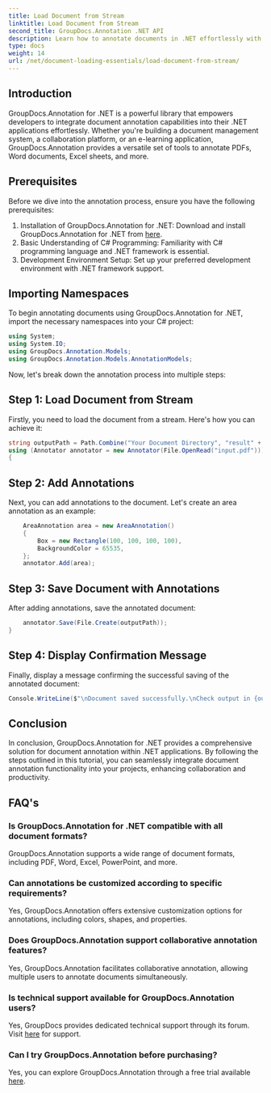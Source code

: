 ```yaml
---
title: Load Document from Stream
linktitle: Load Document from Stream
second_title: GroupDocs.Annotation .NET API
description: Learn how to annotate documents in .NET effortlessly with GroupDocs.Annotation. Enhance collaboration and productivity.
type: docs
weight: 14
url: /net/document-loading-essentials/load-document-from-stream/
---
```

## Introduction
GroupDocs.Annotation for .NET is a powerful library that empowers developers to integrate document annotation capabilities into their .NET applications effortlessly. Whether you're building a document management system, a collaboration platform, or an e-learning application, GroupDocs.Annotation provides a versatile set of tools to annotate PDFs, Word documents, Excel sheets, and more.
## Prerequisites
Before we dive into the annotation process, ensure you have the following prerequisites:
1. Installation of GroupDocs.Annotation for .NET: Download and install GroupDocs.Annotation for .NET from [here](https://releases.groupdocs.com/annotation/net/).
2. Basic Understanding of C# Programming: Familiarity with C# programming language and .NET framework is essential.
3. Development Environment Setup: Set up your preferred development environment with .NET framework support.

## Importing Namespaces
To begin annotating documents using GroupDocs.Annotation for .NET, import the necessary namespaces into your C# project:
```csharp
using System;
using System.IO;
using GroupDocs.Annotation.Models;
using GroupDocs.Annotation.Models.AnnotationModels;
```

Now, let's break down the annotation process into multiple steps:
## Step 1: Load Document from Stream
Firstly, you need to load the document from a stream. Here's how you can achieve it:
```csharp
string outputPath = Path.Combine("Your Document Directory", "result" + Path.GetExtension("input.pdf"));
using (Annotator annotator = new Annotator(File.OpenRead("input.pdf")))
{
```
## Step 2: Add Annotations
Next, you can add annotations to the document. Let's create an area annotation as an example:
```csharp
	AreaAnnotation area = new AreaAnnotation()
	{
		Box = new Rectangle(100, 100, 100, 100),
		BackgroundColor = 65535,
	};
	annotator.Add(area);
```
## Step 3: Save Document with Annotations
After adding annotations, save the annotated document:
```csharp
	annotator.Save(File.Create(outputPath));
}
```
## Step 4: Display Confirmation Message
Finally, display a message confirming the successful saving of the annotated document:
```csharp
Console.WriteLine($"\nDocument saved successfully.\nCheck output in {outputPath}.");
```

## Conclusion
In conclusion, GroupDocs.Annotation for .NET provides a comprehensive solution for document annotation within .NET applications. By following the steps outlined in this tutorial, you can seamlessly integrate document annotation functionality into your projects, enhancing collaboration and productivity.
## FAQ's
### Is GroupDocs.Annotation for .NET compatible with all document formats?
GroupDocs.Annotation supports a wide range of document formats, including PDF, Word, Excel, PowerPoint, and more.
### Can annotations be customized according to specific requirements?
Yes, GroupDocs.Annotation offers extensive customization options for annotations, including colors, shapes, and properties.
### Does GroupDocs.Annotation support collaborative annotation features?
Yes, GroupDocs.Annotation facilitates collaborative annotation, allowing multiple users to annotate documents simultaneously.
### Is technical support available for GroupDocs.Annotation users?
Yes, GroupDocs provides dedicated technical support through its forum. Visit [here](https://forum.groupdocs.com/c/annotation/10) for support.
### Can I try GroupDocs.Annotation before purchasing?
Yes, you can explore GroupDocs.Annotation through a free trial available [here](https://releases.groupdocs.com/).
